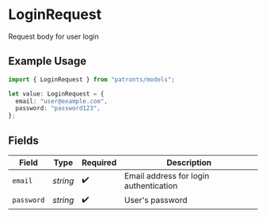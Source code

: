 # LoginRequest

Request body for user login

## Example Usage

```typescript
import { LoginRequest } from "patronts/models";

let value: LoginRequest = {
  email: "user@example.com",
  password: "password123",
};
```

## Fields

| Field                                  | Type                                   | Required                               | Description                            |
| -------------------------------------- | -------------------------------------- | -------------------------------------- | -------------------------------------- |
| `email`                                | *string*                               | :heavy_check_mark:                     | Email address for login authentication |
| `password`                             | *string*                               | :heavy_check_mark:                     | User's password                        |